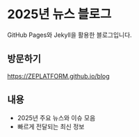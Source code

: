 # 2025년 뉴스 블로그

GitHub Pages와 Jekyll을 활용한 블로그입니다.

## 방문하기
https://ZEPLATFORM.github.io/blog

## 내용
- 2025년 주요 뉴스와 이슈 모음
- 빠르게 전달되는 최신 정보
